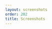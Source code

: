 ```yaml
---
layout: screenshots
order: 202
title: Screenshots
---
```

  <a href="/resources/django-admin-settings/archive/latest/english/headers.png"
    data-caption="Titles and headers"></a>
  <a href="/resources/django-admin-settings/archive/latest/english/listdisplay.png"
    data-caption="Model ListDisplay"></a>
  <a href="/resources/django-admin-settings/archive/latest/english/listdisplaylink.png"
    data-caption="Model ListDisplayLink"></a>
  <a href="/resources/django-admin-settings/archive/latest/english/listfilter.png"
    data-caption="Model ListFilter"></a>
  <a href="/resources/django-admin-settings/archive/latest/english/admintextinputfilter_exact.png"
    data-caption="AdminTextInputFilter with exact"></a>
  <a href="/resources/django-admin-settings/archive/latest/english/admintextinputfilter_contains.png"
    data-caption="AdminTextInputFilter with contains"></a>
  <a href="/resources/django-admin-settings/archive/latest/english/admintextinputfilter_startswith.png"
    data-caption="AdminTextInputFilter with startswith"></a>
  <a href="/resources/django-admin-settings/archive/latest/english/admintextinputfilter_endswith.png"
    data-caption="AdminTextInputFilter with endswith"></a>
  <a href="/resources/django-admin-settings/archive/latest/english/admintextinputfilter_regex.png"
    data-caption="AdminTextInputFilter with regex"></a>
  <a href="/resources/django-admin-settings/archive/latest/english/fieldtextfilter_filter.png"
    data-caption="FieldTextFilter"></a>
  <a href="/resources/django-admin-settings/archive/latest/english/fieldtextfilter_results.png"
    data-caption="FieldTextFilter results"></a>
